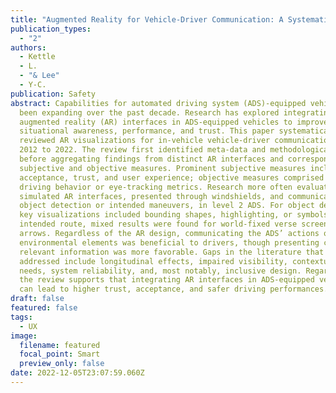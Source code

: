 ```yaml
---
title: "Augmented Reality for Vehicle-Driver Communication: A Systematic Review"
publication_types:
  - "2"
authors:
  - Kettle
  - L.
  - "& Lee"
  - Y-C.
publication: Safety
abstract: Capabilities for automated driving system (ADS)-equipped vehicles have
  been expanding over the past decade. Research has explored integrating
  augmented reality (AR) interfaces in ADS-equipped vehicles to improve drivers’
  situational awareness, performance, and trust. This paper systematically
  reviewed AR visualizations for in-vehicle vehicle-driver communication from
  2012 to 2022. The review first identified meta-data and methodological trends
  before aggregating findings from distinct AR interfaces and corresponding
  subjective and objective measures. Prominent subjective measures included
  acceptance, trust, and user experience; objective measures comprised various
  driving behavior or eye-tracking metrics. Research more often evaluated
  simulated AR interfaces, presented through windshields, and communicated
  object detection or intended maneuvers, in level 2 ADS. For object detection,
  key visualizations included bounding shapes, highlighting, or symbols. For
  intended route, mixed results were found for world-fixed verse screen-fixed
  arrows. Regardless of the AR design, communicating the ADS’ actions or
  environmental elements was beneficial to drivers, though presenting clear,
  relevant information was more favorable. Gaps in the literature that yet to be
  addressed include longitudinal effects, impaired visibility, contextual user
  needs, system reliability, and, most notably, inclusive design. Regardless,
  the review supports that integrating AR interfaces in ADS-equipped vehicles
  can lead to higher trust, acceptance, and safer driving performances.
draft: false
featured: false
tags:
  - UX
image:
  filename: featured
  focal_point: Smart
  preview_only: false
date: 2022-12-05T23:07:59.060Z
---
```

